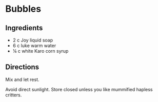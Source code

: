 # Bubbles

## Ingredients
* 2 c Joy liquid soap
* 6 c luke warm water
* ¼ c white Karo corn syrup

## Directions
Mix and let rest.

Avoid direct sunlight. Store closed unless you like mummified hapless critters.
